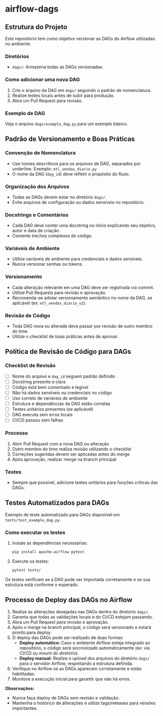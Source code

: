 # airflow-dags

## Estrutura do Projeto

Este repositório tem como objetivo versionar as DAGs do Airflow utilizadas no ambiente.

### Diretórios

- `dags/`: Armazena todas as DAGs versionadas.

### Como adicionar uma nova DAG

1. Crie o arquivo da DAG em `dags/` seguindo o padrão de nomenclatura.
2. Realize testes locais antes de subir para produção.
3. Abra um Pull Request para revisão.

### Exemplo de DAG

Veja o arquivo `dags/example_dag.py` para um exemplo básico.

## Padrão de Versionamento e Boas Práticas

### Convenção de Nomenclatura

- Use nomes descritivos para os arquivos de DAG, separados por underline. Exemplo: `etl_vendas_diario.py`
- O nome da DAG (`dag_id`) deve refletir o propósito do fluxo.

### Organização dos Arquivos

- Todas as DAGs devem estar no diretório `dags/`.
- Evite arquivos de configuração ou dados sensíveis no repositório.

### Docstrings e Comentários

- Cada DAG deve conter uma docstring no início explicando seu objetivo, autor e data de criação.
- Comente trechos complexos do código.

### Variáveis de Ambiente

- Utilize variáveis de ambiente para credenciais e dados sensíveis.
- Nunca versionar senhas ou tokens.

### Versionamento

- Cada alteração relevante em uma DAG deve ser registrada via commit.
- Utilize Pull Requests para revisão e aprovação.
- Recomenda-se adotar versionamento semântico no nome da DAG, se aplicável (ex: `etl_vendas_diario_v2`).

### Revisão de Código

- Toda DAG nova ou alterada deve passar por revisão de outro membro do time.
- Utilize o checklist de boas práticas antes de aprovar.

## Política de Revisão de Código para DAGs

### Checklist de Revisão
- [ ] Nome do arquivo e `dag_id` seguem padrão definido
- [ ] Docstring presente e clara
- [ ] Código está bem comentado e legível
- [ ] Não há dados sensíveis ou credenciais no código
- [ ] Uso correto de variáveis de ambiente
- [ ] Estrutura e dependências da DAG estão corretas
- [ ] Testes unitários presentes (se aplicável)
- [ ] DAG executa sem erros locais
- [ ] CI/CD passou sem falhas

### Processo
1. Abrir Pull Request com a nova DAG ou alteração
2. Outro membro do time realiza revisão utilizando o checklist
3. Correções sugeridas devem ser aplicadas antes do merge
4. Após aprovação, realizar merge na branch principal

### Testes

- Sempre que possível, adicione testes unitários para funções críticas das DAGs.

## Testes Automatizados para DAGs

Exemplo de teste automatizado para DAGs disponível em `tests/test_example_dag.py`.

### Como executar os testes
1. Instale as dependências necessárias:
	```bash
	pip install apache-airflow pytest
	```
2. Execute os testes:
	```bash
	pytest tests/
	```

Os testes verificam se a DAG pode ser importada corretamente e se sua estrutura está conforme o esperado.

## Processo de Deploy das DAGs no Airflow

1. Realize as alterações desejadas nas DAGs dentro do diretório `dags/`.
2. Garanta que todas as validações locais e do CI/CD estejam passando.
3. Abra um Pull Request para revisão e aprovação.
4. Após o merge na branch principal, o código será versionado e estará pronto para deploy.
5. O deploy das DAGs pode ser realizado de duas formas:
	- **Deploy automático:** Caso o ambiente Airflow esteja integrado ao repositório, o código será sincronizado automaticamente (ex: via CI/CD ou mount do diretório).
	- **Deploy manual:** Realize o upload dos arquivos do diretório `dags/` para o servidor Airflow, respeitando a estrutura definida.
6. Verifique no Airflow se as DAGs aparecem corretamente e estão habilitadas.
7. Monitore a execução inicial para garantir que não há erros.

**Observações:**
- Nunca faça deploy de DAGs sem revisão e validação.
- Mantenha o histórico de alterações e utilize tags/releases para versões importantes.
